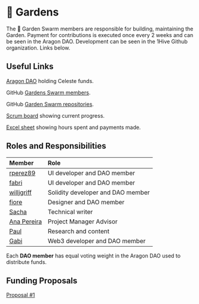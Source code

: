 # 🌻 Gardens

The 🌻 Garden Swarm members are responsible for building, maintaining the Garden. Payment for contributions is executed once every 2 weeks and can be seen in the Aragon DAO. Development can be seen in the 1Hive Github organization. Links below.

## Useful Links

[Aragon DAO](https://aragon.1hive.org/#/gardensswarm/0x4020b4cebf43789fc01e3e7601af4ca3036f6d97/) holding Celeste funds.

GitHub [Gardens Swarm members](https://github.com/orgs/1Hive/teams/gardens-swarm/members).

GitHub [Garden Swarm repositories](https://github.com/orgs/1Hive/teams/gardens-swarm/repositories).  
  
[Scrum board](https://app.zenhub.com/workspaces/gardens-onboarding-6047c26dc05a1c000e95bcf3/board?repos=353881841) showing current progress.

[Excel sheet](https://docs.google.com/spreadsheets/d/1NxW3enwFaG6-oKCw6SOOrLl_ZzNW4WZtSptZA8ezVDg/edit#gid=120529274) showing hours spent and payments made.

## Roles and Responsibilities

| Member | Role |
| :--- | :--- |
| [rperez89](https://github.com/rperez89) | UI developer and DAO member |
| [fabri](https://github.com/fabriziovigevani) | UI developer and DAO member |
| [willjgriff](https://github.com/willjgriff) | Solidity developer and DAO member |
| [fiore](https://forum.1hive.org/u/fioreb/summary) | Designer and DAO member |
| [Sacha](https://gardens.substack.com/people/882863-0xmiel-) | Technical writer |
| [Ana Pereira](https://uy.linkedin.com/in/ana-pereira-a3119a30) | Project Manager Advisor |
| [Paul](https://github.com/pglavin2) | Research and content |
| [Gabi](https://github.com/0xGabi) | Web3 developer and DAO member |

Each **DAO member** has equal voting weight in the Aragon DAO used to distribute funds.

## Funding Proposals

[Proposal \#1](https://forum.1hive.org/t/gardens-swarm-funding-proposal/3414)

